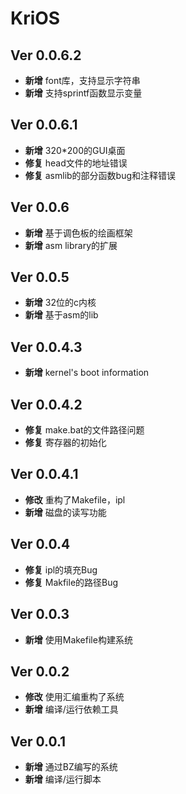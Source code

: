 # KriOS

## Ver 0.0.6.2

* **新增** font库，支持显示字符串
* **新增** 支持sprintf函数显示变量

## Ver 0.0.6.1

* **新增** 320*200的GUI桌面
* **修复** head文件的地址错误
* **修复** asmlib的部分函数bug和注释错误

## Ver 0.0.6

* **新增** 基于调色板的绘画框架
* **新增** asm library的扩展

## Ver 0.0.5

* **新增** 32位的c内核
* **新增** 基于asm的lib

## Ver 0.0.4.3

* **新增** kernel's boot information

## Ver 0.0.4.2

* **修复** make.bat的文件路径问题
* **修复** 寄存器的初始化

## Ver 0.0.4.1

* **修改** 重构了Makefile，ipl
* **新增** 磁盘的读写功能

## Ver 0.0.4

* **修复** ipl的填充Bug
* **修复** Makfile的路径Bug

## Ver 0.0.3

* **新增** 使用Makefile构建系统

## Ver 0.0.2

* **修改** 使用汇编重构了系统
* **新增** 编译/运行依赖工具

## Ver 0.0.1

* **新增** 通过BZ编写的系统
* **新增** 编译/运行脚本
